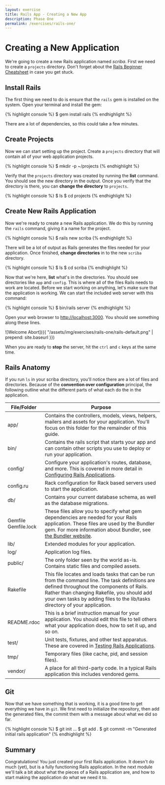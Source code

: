 ```yaml
---
layout: exercise
title: Rails App - Creating a New App
description: Phase One
permalink: /exercises/rails-one/
---
```


# Creating a New Application

We're going to create a new Rails application named *scriba*. First we
need to create a `projects` directory. Don't forget about the [Rails
Beginner Cheatsheet](http://www.pragtob.info/rails-beginner-cheatsheet/)
in case you get stuck.

## Install Rails

The first thing we need to do is ensure that the `rails` gem is
installed on the system. Open your terminal and install the gem:

{% highlight console %}
$ gem install rails
{% endhighlight %}

There are a lot of dependencies, so this could take a few minutes.

## Create Projects

Now we can start setting up the project. Create a `projects` directory
that will contain all of your web application projects.

{% highlight console %}
$ mkdir -p ~/projects
{% endhighlight %}

Verify that the `projects` directory was created by running the **list**
command. You should see the new directory in the output. Once you verify
that the directory is there, you can **change the directory** to
`projects`.

{% highlight console %}
$ ls
$ cd projects
{% endhighlight %}

## Create New Rails Application

Now we're ready to create a new Rails application. We do this by running
the `rails` command, giving it a name for the project.

{% highlight console %}
$ rails new scriba
{% endhighlight %}

There will be a lot of output as Rails generates the files needed for
your application. Once finished, **change directories** in to the new
`scriba` directory.

{% highlight console %}
$ ls
$ cd scriba
{% endhighlight %}

Now that we're here, **list** what's in the directories. You should see
directories like `app` and `config`. This is where all of the files
Rails needs to work are located. Before we start working on anything,
let's make sure that the application is working. We can start the
included web server with this command:

{% highlight console %}
$ bin/rails server
{% endhighlight %}

Open your web browser to [http://localhost:3000](http://localhost:3000).
You should see something along these lines.

![Welcome Abort]({{ "/assets/img/exercises/rails-one/rails-default.png" | prepend: site.baseurl }})

When you are ready to **stop** the server, hit the `ctrl` and `c` keys
at the same time.

## Rails Anatomy

If you run `ls` in your scriba directory, you'll notice there are a lot of
files and directories. Because of the **convention over configuration**
principal, the following outline what the different parts of what each do the
in the application.


<table class="table table-hover">
<thead>
<tr>
<th>File/Folder</th>
<th>Purpose</th>
</tr>
</thead>
<tbody>
<tr>
<td>app/</td>
<td>Contains the controllers, models, views, helpers, mailers and assets for your application. You'll focus on this folder for the remainder of this guide.</td>
</tr>
<tr>
<td>bin/</td>
<td>Contains the rails script that starts your app and can contain other scripts you use to deploy or run your application.</td>
</tr>
<tr>
<td>config/</td>
<td>Configure your application's routes, database, and more. This is covered in more detail in <a href="configuring.html">Configuring Rails Applications</a>.</td>
</tr>
<tr>
<td>config.ru</td>
<td>Rack configuration for Rack based servers used to start the application.</td>
</tr>
<tr>
<td>db/</td>
<td>Contains your current database schema, as well as the database migrations.</td>
</tr>
<tr>
<td>Gemfile<br>Gemfile.lock</td>
<td>These files allow you to specify what gem dependencies are needed for your Rails application. These files are used by the Bundler gem. For more information about Bundler, see <a href="http://gembundler.com">the Bundler website</a>.</td>
</tr>
<tr>
<td>lib/</td>
<td>Extended modules for your application.</td>
</tr>
<tr>
<td>log/</td>
<td>Application log files.</td>
</tr>
<tr>
<td>public/</td>
<td>The only folder seen by the world as-is. Contains static files and compiled assets.</td>
</tr>
<tr>
<td>Rakefile</td>
<td>This file locates and loads tasks that can be run from the command line. The task definitions are defined throughout the components of Rails. Rather than changing Rakefile, you should add your own tasks by adding files to the lib/tasks directory of your application.</td>
</tr>
<tr>
<td>README.rdoc</td>
<td>This is a brief instruction manual for your application. You should edit this file to tell others what your application does, how to set it up, and so on.</td>
</tr>
<tr>
<td>test/</td>
<td>Unit tests, fixtures, and other test apparatus. These are covered in <a href="testing.html">Testing Rails Applications</a>.</td>
</tr>
<tr>
<td>tmp/</td>
<td>Temporary files (like cache, pid, and session files).</td>
</tr>
<tr>
<td>vendor/</td>
<td>A place for all third-party code. In a typical Rails application this includes vendored gems.</td>
</tr>
</tbody>
</table>


## Git

Now that we have something that is working, it is a good time to get
everything we have in `git`. We first need to initialize the repository,
then add the generated files, the commit them with a message about what
we did so far.

{% highlight console %}
$ git init
...
$ git add .
$ git commit -m "Generated initial rails application"
{% endhighlight %}

## Summary

Congratulations! You just created your first Rails application. It
doesn't do much (yet), but is a fully functioning Rails application. In
the next module we'll talk a bit about what the pieces of a Rails
application are, and how to start making the application do what we need
it to.

